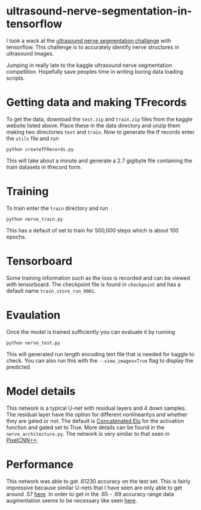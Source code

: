 # ultrasound-nerve-segmentation-in-tensorflow

I took a wack at the [ultrasound nerve segmentation challange](https://www.kaggle.com/c/ultrasound-nerve-segmentation) with tensorflow. This challenge is to accurately identify nerve structures in ultrasound images. 

Jumping in really late to the kaggle ultrasound nerve segmentation competition. Hopefully save peoples time in writing boring data loading scripts.

# Getting data and making TFrecords
To get the data, download the `test.zip` and `train.zip` files from the kaggle website listed above. Place these in the data directory and unzip them making two directories `test` and `train`. Now to generate the tf records enter the `utils` file and run
```
python createTFRecords.py
```
This will take about a minute and generate a 2.7 gigibyte file containing the train datasets in tfrecord form.

# Training
To train enter the `train` directory and run
```
python nerve_train.py
```
This has a default of set to train for 500,000 steps which is about 100 epochs.

# Tensorboard
Some training information such as the loss is recorded and can be viewed with tensorboard. The checkpoint file is found in `checkpoint` and has a default name `train_store_run_0001`.

# Evaulation
Once the model is trained sufficiently you can evaluate it by running
```
python nerve_test.py
```
This will generated run length encoding text file that is needed for kaggle to check. You can also run this with the `--view_images=True` flag to display the predicted 

# Model details
This network is a typical U-net with residual layers and 4 down samples. The residual layer have the option for different nonlinearitys and whether they are gated or not. The default is [Concatenated Elu](https://arxiv.org/pdf/1603.05201.pdf) for the activation function and gated set to True. More details can be found in the `nerve_architecture.py`. The network is very similar to that seen in [PixelCNN++](https://openreview.net/pdf?id=BJrFC6ceg).

# Performance
This network was able to get .61230 accuracy on the test set. This is fairly impressive because similar U-nets that I have seen are only able to get around .57 [here](https://github.com/jocicmarko/ultrasound-nerve-segmentation). In order to get in the .65 - .69 accuracy range data augmentation seems to be necessary like seen [here](https://github.com/EdwardTyantov/ultrasound-nerve-segmentation).


